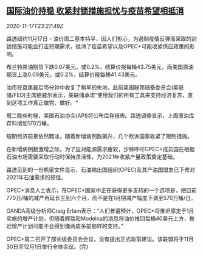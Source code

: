 <!--1605657298000-->
[国际油价持稳 收紧封锁措施担忧与疫苗希望相抵消](https://cn.reuters.com/article/global-oil-drv-1117-idCNKBS27X34O)
------

<div><i>2020-11-17T23:27:49Z</i></div><p>路透纽约11月17日 - 油价周二基本持平，因人们担心，为遏制疫情反弹而采取的封锁措施可能会打击短期需求，抵消了疫苗希望以及OPEC+可能收紧供应政策的影响。</p><p>布兰特原油期货下跌0.07美元，或0.2%，结算价报每桶43.75美元，而美国原油期货上涨0.09美元，或0.2%，结算价报每桶41.43美元。</p><p>油市在盘尾最后15分钟中收复了稍早的失地，此前美国联邦储备委员会(美联储/FED)主席鲍威尔表示，美联储承诺“使用我们的所有工具来支持经济复苏，直到这项工作真正做完、做好。“</p><p>周二晚些时候，美国石油协会(API)将公布库存报告。路透调查显示，上周原油库存料增加170万桶。</p><p>短期经济前景依然黯淡，随着新增病例数飙升，几个欧洲国家收紧了限制措施。</p><p>在新增病例数激增之际，为了应对能源需求疲软，沙特呼吁OPEC+成员国在根据石油市场需要采取行动时保持灵活性，为2021年收紧产量政策奠定基础。</p><p>路透见到的一份机密文件显示，石油输出国组织(OPEC)及其产油国盟友已下修对2021年石油需求的预估。</p><p>OPEC+消息人士表示，在OPEC+国家中正在获得更多支持的一个选项是，把目前770万/桶的减产再延长三到六个月，而不是在1月把减产幅度下调至570万桶/日。</p><p>OANDA高级分析师Craig Erlam表示：“人们普遍预计，OPEC+将推迟原定于1月实施的增产计划，但随着辉瑞和Modelna的消息将油价推回每桶40美元上方，推迟增产计划可能不会得到像两周多前那样的支持。”</p><p>OPEC+周二召开了部长级委员会会议，没有提出正式政策建议。该联盟将于11月30日至12月1日举行全体会议。(完)</p>
